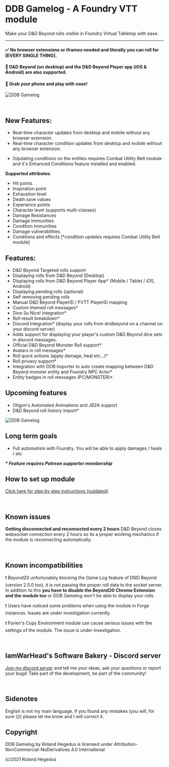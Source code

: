 # DDB Gamelog - A Foundry VTT module

Make your D&D Beyond rolls visible in Foundry Virtual Tabletop with ease. 

---

#### ✅ No browser extensions or iframes needed and literally you can roll for [EVERY SINGLE THING].
#### :rocket: D&D Beyond (on desktop) and the D&D Beyond Player app (iOS & Android) are also supported. 
#### :iphone: Grab your phone and play with ease!


![DDB Gamelog](http://ddbgamelog.datapoint.hu/images/tutorial/demo1.gif)

&nbsp;

## New Features:

- Real-time character updates from desktop and mobile without any browser extension.
- Real-time character condition updates from desktop and mobile without any browser extension.
* (Updating conditions on the entities requires Combat Utility Belt module and it's Enhanced Conditions feature installed and enabled.

**Supported attributes**:
-  Hit points
- Inspiration point
- Exhaustion level
- Death save values
- Experience points
- Character level (supports multi-classes)
- Damage Resistances
- Damage Immunities
- Condition Immunities
- Damage vulnerabilities
- Conditions and effects [*condition updates requires Combat Utility Belt module]

## Features:

- D&D Beyond Targeted rolls support
- Displaying rolls from D&D Beyond (Desktop)
- Displaying rolls from D&D Beyond Player App* (Mobile / Tablet / iOS, Android)
- Displaying pending rolls (optional)
- Self removing pending rolls 
- Manual D&D Beyond PlayerID / FVTT PlayerID mapping
- Custom themed roll messages*
- Dice So Nice! integration*
- Roll result breakdown*
- Discord Integration* (display your rolls from dndbeyond on a channel on your discord server)
- Adds support for displaying your player's custom D&D Beyond dice sets in discord messages.
- Official D&D Beyond Monster Roll support* 
- Avatars in roll messages* 
- Roll quick actions (apply damage, heal etc...)*
- Roll privacy support*
- Integration with DDB Importer to auto create mapping between D&D Beyond monster entity and Foundry NPC Actor*
- Entity badges in roll messages (PC/MONSTER)* 


## Upcoming features

- Otigon's Automated Animations and JB2A support
- D&D Beyond roll history import*

![DDB Gamelog](https://cdn.discordapp.com/attachments/816691079931494441/847424445777182720/upc_ch_fin.png)

## Long term goals

- Full automatism with Foundry. You will be able to apply damages / heals / etc

___* Feature requires Patreon supporter membership___

## How to set up module

[Click here for step by step instructions (outdated)](https://github.com/IamWarHead/ddb-game-log/wiki)

&nbsp;

## Known issues

**Getting disconnected and reconnected every 2 hours**
D&D Beyond closes websocket connection every 2 hours so its a proper working mechanics if the module is reconnecting automatically.

&nbsp;

## Known incompatibilities

:exclamation: Beyond20 unfortunately blocking the Game Log feature of DND Beyond (version 2.5.0 too), it is not passing the proper roll data to the socket server. In addition to this **you have to disable the Beyond20 Chrome Extension and the module too** or DDB Gamelog won't be able to display your rolls.

:exclamation: Users have noticed some problems when using the module in Forge instances. Issues are under investigation currently.

:exclamation: Forien's Copy Environment module can cause serious issues with the settings of the module. The issue is under investigation.

&nbsp;

## IamWarHead's Software Bakery - Discord server

[Join my discord server](https://discord.gg/HSTtrphyFg) and tell me your ideas, ask your questions or report your bugs! Take part of the development, be part of the community!

&nbsp;

## Sidenotes

English is not my main language, if you found any mistakes (you will, for sure 😥) please let me know and I will correct it.

## Copyright

DDB Gamelog by Roland Hegedus is licensed under Attribution-NonCommercial-NoDerivatives 4.0 International 

(c)2021 Roland Hegedus
